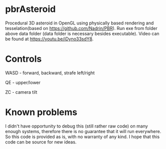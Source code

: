 # pbrAsteroid
Procedural 3D asteroid in OpenGL using physically based rendering and tesselation(based on https://github.com/Nadrin/PBR). Run exe from folder above data folder (data folder is necessary besides executable). Video can be found at https://youtu.be/iDyno33sdY8.

# Controls
WASD - forward, backward, strafe left/right

QE - upper/lower

ZC - camera tilt

# Known problems
I didn't have opportunity to debug this (still rather raw code) on many enough systems, therefore there is no guarantee that it will run everywhere. So this code is provided as is, with no warranty of any kind. I hope that this code can be source for new ideas.
